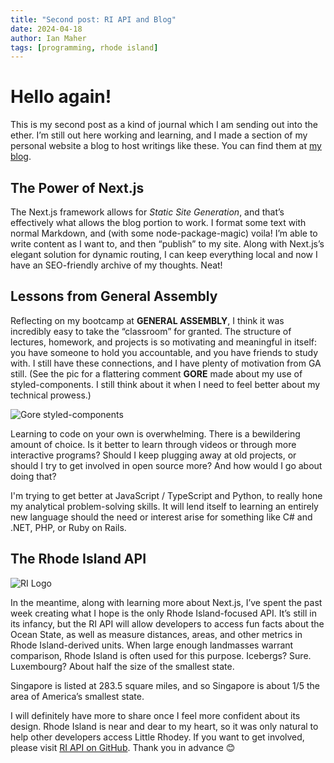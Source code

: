 ```yaml
---
title: "Second post: RI API and Blog"
date: 2024-04-18
author: Ian Maher
tags: [programming, rhode island]
---
```


# Hello again!

This is my second post as a kind of journal which I am sending out into the ether. I’m still out here working and learning, and I made a section of my personal website a blog to host writings like these. You can find them at [my blog](https://ianpmaher.com/blog/).

## The Power of Next.js

The Next.js framework allows for *Static Site Generation*, and that’s effectively what allows the blog portion to work. I format some text with normal Markdown, and (with some node-package-magic) voila! I’m able to write content as I want to, and then “publish” to my site. Along with Next.js’s elegant solution for dynamic routing, I can keep everything local and now I have an SEO-friendly archive of my thoughts. Neat!

## Lessons from General Assembly

Reflecting on my bootcamp at **GENERAL ASSEMBLY**, I think it was incredibly easy to take the “classroom” for granted. The structure of lectures, homework, and projects is so motivating and meaningful in itself: you have someone to hold you accountable, and you have friends to study with. I still have these connections, and I have plenty of motivation from GA still. (See the pic for a flattering comment **GORE** made about my use of styled-components. I still think about it when I need to feel better about my technical prowess.)

![Gore styled-components](https://f005.backblazeb2.com/file/ianpmaher/gorecomment.jpeg)

Learning to code on your own is overwhelming. There is a bewildering amount of choice. Is it better to learn through videos or through more interactive programs? Should I keep plugging away at old projects, or should I try to get involved in open source more? And how would I go about doing that?

I'm trying to get better at JavaScript / TypeScript and Python, to really hone my analytical problem-solving skills. It will lend itself to learning an entirely new language should the need or interest arise for something like C# and .NET, PHP, or Ruby on Rails.

## The Rhode Island API

![RI Logo]()

In the meantime, along with learning more about Next.js, I’ve spent the past week creating what I hope is the only Rhode Island-focused API. It’s still in its infancy, but the RI API will allow developers to access fun facts about the Ocean State, as well as measure distances, areas, and other metrics in Rhode Island-derived units. When large enough landmasses warrant comparison, Rhode Island is often used for this purpose. Icebergs? Sure. Luxembourg? About half the size of the smallest state.

Singapore is listed at 283.5 square miles, and so Singapore is about 1/5 the area of America’s smallest state.

I will definitely have more to share once I feel more confident about its design. Rhode Island is near and dear to my heart, so it was only natural to help other developers access Little Rhodey. If you want to get involved, please visit [RI API on GitHub](https://github.com/ianpmaher/ri-api). Thank you in advance 😊

